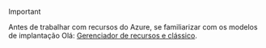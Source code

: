 > [!IMPORTANT]
> Antes de trabalhar com recursos do Azure, se familiarizar com os modelos de implantação Olá: [Gerenciador de recursos e clássico](../articles/azure-resource-manager/resource-manager-deployment-model.md).

